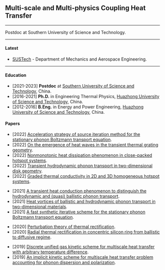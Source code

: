 ## Multi-scale and Multi-physics Coupling Heat Transfer

---------

Postdoc at Southern University of Science and Technology.

---------

#### Latest

- [SUSTech](https://www.researchgate.net/institution/Southern-University-of-Science-and-Technology) - Department of Mechanics and Aerospace Engineering.

--------

#### Education

- [2021-2023] **Postdoc** at [Southern University of Science and Technology](https://www.sustech.edu.cn/en/), China.
- [2016-2021] **Ph.D.** in Engineering Thermal Physics, [Huazhong University of Science and Technology](https://www.hust.edu.cn/), China.
- [2012-2016] **B.Eng.** in Energy and Power Engineering, [Huazhong University of Science and Technology](https://www.hust.edu.cn/), China.

#### Papers

- [2022] [Acceleration strategy of source iteration method for the stationary phonon Boltzmann transport equation](https://arxiv.org/abs/2212.05763).
- [2022] [On the emergence of heat waves in the transient thermal grating geometry](https://aip.scitation.org/doi/10.1063/5.0102227).
- [2022] [Nonmonotonic heat dissipation phenomenon in close-packed hotspot systems](https://journals.aps.org/pre/abstract/10.1103/PhysRevE.106.014111).
- [2022] [Transient hydrodynamic phonon transport in two-dimensional disk geometry](https://www.researchgate.net/publication/359450719_Transient_hydrodynamic_phonon_transport_in_two-dimensional_disk_geometry).
- [2022] [
Graded thermal conductivity in 2D and 3D homogeneous hotspot systems](https://www.sciencedirect.com/science/article/abs/pii/S2542529322000037?via%3Dihub).
<!--  -->
- [2021] [A transient heat conduction phenomenon to distinguish the hydrodynamic and (quasi) ballistic phonon transport](https://www.sciencedirect.com/science/article/abs/pii/S0017931021009522?via%3Dihub).
- [2021] [Heat vortices of ballistic and hydrodynamic phonon transport in two-dimensional materials](https://www.sciencedirect.com/science/article/abs/pii/S0017931021003859?via%3Dihub).
- [2021] [A fast synthetic iterative scheme for the stationary phonon Boltzmann transport equation](https://www.sciencedirect.com/science/article/abs/pii/S0017931021004117?via%3Dihub).
<!--  -->
- [2020] [Perturbation theory of thermal rectification](https://journals.aps.org/pre/abstract/10.1103/PhysRevE.102.042106).
- [2020] [Radial thermal rectification in concentric silicon ring from ballistic to diffusive regime](https://www.sciencedirect.com/science/article/abs/pii/S0017931020305007?via%3Dihub).
<!--  -->
- [2019] [Discrete unified gas kinetic scheme for multiscale heat transfer with arbitrary temperature difference](https://www.sciencedirect.com/science/article/abs/pii/S0017931018353031?via%3Dihub).
- [2019] [An implicit kinetic scheme for multiscale heat transfer problem accounting for phonon dispersion and polarization](https://www.sciencedirect.com/science/article/abs/pii/S0017931018329636?via%3Dihub).
<br/>
